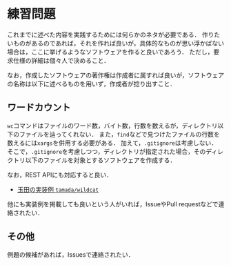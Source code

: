# 練習問題

これまでに述べた内容を実践するためには何らかのネタが必要である．
作りたいものがあるのであれば，それを作れば良いが，具体的なものが思い浮かばない場合は，ここに挙げるようなソフトウェアを作ると良いであろう．
ただし，要求仕様の詳細は個々人で決めること．

なお，作成したソフトウェアの著作権は作成者に属すれば良いが，ソフトウェアの名称は以下に述べるものを用いず，作成者が捻り出すこと．

## ワードカウント

`wc`コマンドはファイルのワード数，バイト数，行数を数えるが，ディレクトリ以下のファイルを辿ってくれない．
また，`find`などで見つけたファイルの行数を数えるには`xargs`を併用する必要がある．
加えて，`.gitignore`は考慮しない．
そこで，`.gitignore`を考慮しつつ，ディレクトリが指定された場合，そのディレクトリ以下のファイルを対象とするソフトウェアを作成する．

なお，REST APIにも対応すると良い．

* [玉田の実装例 `tamada/wildcat`](https://github.com/tamada/wildcat)

他にも実装例を掲載しても良いという人がいれば，IssueやPull requestなどで連絡されたい．

## その他

例題の候補があれば，Issuesで連絡されたい．